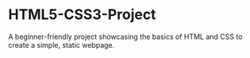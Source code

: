 # HTML5-CSS3-Project
A beginner-friendly project showcasing the basics of HTML and CSS to create a simple, static webpage.
